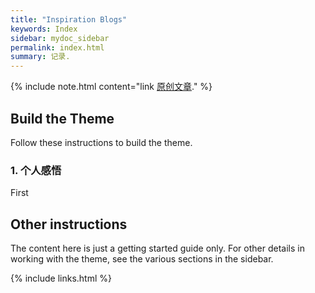 ```yaml
---
title: "Inspiration Blogs"
keywords: Index
sidebar: mydoc_sidebar
permalink: index.html
summary: 记录.
---
```


{% include note.html content="link <a alt='原创文章' href='http://idratherbewriting.com'>原创文章</a>." %}

## Build the Theme

Follow these instructions to build the theme.

### 1. 个人感悟

First

## Other instructions

The content here is just a getting started guide only. For other details in working with the theme, see the various sections in the sidebar.

{% include links.html %}
